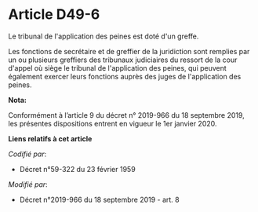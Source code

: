 # Article D49-6

Le tribunal de l'application des peines est doté d'un greffe. 

Les fonctions de secrétaire et de greffier de la juridiction sont remplies par un ou plusieurs greffiers des   tribunaux
judiciaires du ressort de la cour d'appel où siège le tribunal de l'application des peines, qui peuvent également exercer
leurs fonctions auprès des juges de l'application des peines.

**Nota:**

Conformément à l’article 9 du décret n° 2019-966 du 18 septembre 2019, les présentes dispositions entrent en vigueur le 1er
janvier 2020.

**Liens relatifs à cet article**

_Codifié par_:

  - Décret n°59-322 du 23 février 1959

_Modifié par_:

  - Décret n°2019-966 du 18 septembre 2019 - art. 8
